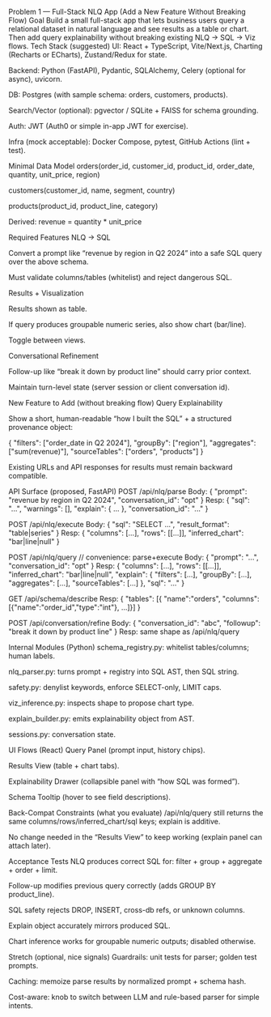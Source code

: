 Problem 1 — Full-Stack NLQ App (Add a New Feature Without Breaking Flow)
Goal
Build a small full-stack app that lets business users query a relational dataset in natural language and see results as a table or chart. Then add query explainability without breaking existing NLQ → SQL → Viz flows.
Tech Stack (suggested)
UI: React + TypeScript, Vite/Next.js, Charting (Recharts or ECharts), Zustand/Redux for state.

Backend: Python (FastAPI), Pydantic, SQLAlchemy, Celery (optional for async), uvicorn.

DB: Postgres (with sample schema: orders, customers, products).

Search/Vector (optional): pgvector / SQLite + FAISS for schema grounding.

Auth: JWT (Auth0 or simple in-app JWT for exercise).

Infra (mock acceptable): Docker Compose, pytest, GitHub Actions (lint + test).

Minimal Data Model
orders(order_id, customer_id, product_id, order_date, quantity, unit_price, region)

customers(customer_id, name, segment, country)

products(product_id, product_line, category)

Derived: revenue = quantity \* unit_price

Required Features
NLQ → SQL

Convert a prompt like “revenue by region in Q2 2024” into a safe SQL query over the above schema.

Must validate columns/tables (whitelist) and reject dangerous SQL.

Results + Visualization

Results shown as table.

If query produces groupable numeric series, also show chart (bar/line).

Toggle between views.

Conversational Refinement

Follow-up like “break it down by product line” should carry prior context.

Maintain turn-level state (server session or client conversation id).

New Feature to Add (without breaking flow)
Query Explainability

Show a short, human-readable “how I built the SQL” + a structured provenance object:

{
"filters": ["order_date in Q2 2024"],
"groupBy": ["region"],
"aggregates": ["sum(revenue)"],
"sourceTables": ["orders", "products"]
}

Existing URLs and API responses for results must remain backward compatible.

API Surface (proposed, FastAPI)
POST /api/nlq/parse
Body: { "prompt": "revenue by region in Q2 2024", "conversation_id": "opt" }
Resp: { "sql": "...", "warnings": [], "explain": { ... }, "conversation_id": "..." }

POST /api/nlq/execute
Body: { "sql": "SELECT ...", "result_format": "table|series" }
Resp: { "columns": [...], "rows": [[...]], "inferred_chart": "bar|line|null" }

POST /api/nlq/query // convenience: parse+execute
Body: { "prompt": "...", "conversation_id": "opt" }
Resp: {
"columns": [...], "rows": [[...]],
"inferred_chart": "bar|line|null",
"explain": { "filters": [...], "groupBy": [...], "aggregates": [...], "sourceTables": [...] },
"sql": "..."
}

GET /api/schema/describe
Resp: { "tables": [{ "name":"orders", "columns":[{"name":"order_id","type":"int"}, ...]}] }

POST /api/conversation/refine
Body: { "conversation_id": "abc", "followup": "break it down by product line" }
Resp: same shape as /api/nlq/query

Internal Modules (Python)
schema_registry.py: whitelist tables/columns; human labels.

nlq_parser.py: turns prompt + registry into SQL AST, then SQL string.

safety.py: denylist keywords, enforce SELECT-only, LIMIT caps.

viz_inference.py: inspects shape to propose chart type.

explain_builder.py: emits explainability object from AST.

sessions.py: conversation state.

UI Flows (React)
Query Panel (prompt input, history chips).

Results View (table + chart tabs).

Explainability Drawer (collapsible panel with “how SQL was formed”).

Schema Tooltip (hover to see field descriptions).

Back-Compat Constraints (what you evaluate)
/api/nlq/query still returns the same columns/rows/inferred_chart/sql keys; explain is additive.

No change needed in the “Results View” to keep working (explain panel can attach later).

Acceptance Tests
NLQ produces correct SQL for: filter + group + aggregate + order + limit.

Follow-up modifies previous query correctly (adds GROUP BY product_line).

SQL safety rejects DROP, INSERT, cross-db refs, or unknown columns.

Explain object accurately mirrors produced SQL.

Chart inference works for groupable numeric outputs; disabled otherwise.

Stretch (optional, nice signals)
Guardrails: unit tests for parser; golden test prompts.

Caching: memoize parse results by normalized prompt + schema hash.

Cost-aware: knob to switch between LLM and rule-based parser for simple intents.
